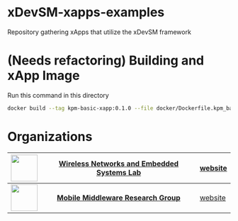 # xDevSM-xapps-examples

Repository gathering xApps that utilize the xDevSM framework

# (Needs refactoring) Building and xApp Image

Run this command in this directory
```bash
docker build --tag kpm-basic-xapp:0.1.0 --file docker/Dockerfile.kpm_basic_xapp .
```


# Organizations
| <img src="https://github.com/wineslab.png?s=100" width="60" height="60"> | [**Wireless Networks and Embedded Systems Lab**](https://github.com/wineslab) | [website](https://ece.northeastern.edu/wineslab/index.php) |
| :--: | :--: | :--|
| <img src="https://github.com/MMw-Unibo.png?s=100" width="60" height="60"> | [**Mobile Middleware Research Group**](https://github.com/MMw-Unibo) | [website]( https://site.unibo.it/middleware/en) |
